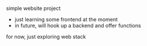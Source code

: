 simple website project
 -  just learning some frontend at the moment
 -  in future, will hook up a backend and offer functions

for now, just exploring web stack
